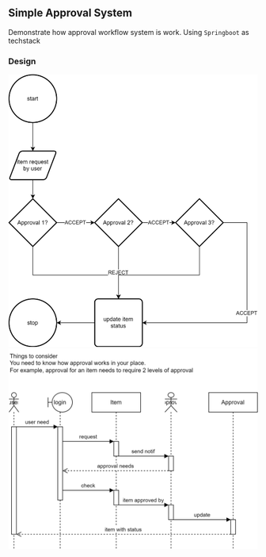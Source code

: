 ## Simple Approval System

Demonstrate how approval workflow system is work. Using `Springboot` as techstack


### Design
![Flowchart](docs/flowchart.svg)
![Sequence Diagram](docs/approval_seq_diagram.svg)
